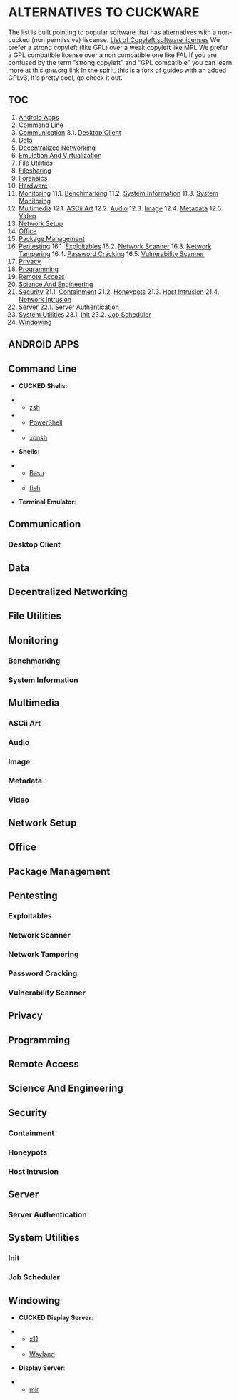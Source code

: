 # ALTERNATIVES TO CUCKWARE

The list is built pointing to popular software that has alternatives with a non-cucked (non permissive) liscense.
[List of Copyleft software licenses](https://en.wikipedia.org/wiki/Category:Copyleft_software_licenses)
We prefer a strong copyleft (like GPL) over a weak copyleft like MPL
We prefer a GPL compatible license over a non compatible one like FAL
If you are confused by the term "strong copyleft" and "GPL compatible" you can learn more at this [gnu.org link](gnu.org/licenses)
In the spirit, this is a fork of [guides](https://github.com/naav97/guides) with an added GPLv3, It's pretty cool, go check it out.
## TOC
1. [Android Apps](#android-apps)
2. [Command Line](#command-line)
3. [Communication](#communication)
3.1. [Desktop Client](#desktop-client)
4. [Data](#data)
5. [Decentralized Networking](#decentralized-networking)
6. [Emulation And Virtualization](#emulation-and-virtualization)
7. [File Utilities](#file-utilities)
8. [Filesharing](#filesharing)
9. [Forensics](#forensics)
10. [Hardware](#hardware)
11. [Monitoring](#monitoring)
11.1. [Benchmarking](#benchmarking)
11.2. [System Information](#system-information)
11.3. [System Monitoring](#system-monitoring)
12. [Multimedia](#multimedia)
12.1. [ASCii Art](#ascii-art)
12.2. [Audio](#audio)
12.3. [Image](#image)
12.4. [Metadata](#metadata)
12.5. [Video](#video)
13. [Network Setup](#network-setup)
14. [Office](#office)
15. [Package Management](#package-management)
16. [Pentesting](#pentesting)
16.1. [Exploitables](#exploitables)
16.2. [Network Scanner](#network-scanner)
16.3. [Network Tampering](#network-tampering)
16.4. [Password Cracking](#password-cracking)
16.5. [Vulnerability Scanner](#vulnerability-scanner)
17. [Privacy](#privacy)
18. [Programming](#programming)
19. [Remote Access](#remote-access)
20. [Science And Engineering](#science-and-engineering)
21. [Security](#security)
21.1. [Containment](#containment)
21.2. [Honeypots](#honeypots)
21.3. [Host Intrusion](#host-intrusion)
21.4. [Network Intrusion](#network-intrusion)
22. [Server](#server)
22.1. [Server Authentication](#server-authentication)
23. [System Utilities](#system-utilities)
23.1. [Init](#init)
23.2. [Job Scheduler](#job-scheduler)
24. [Windowing](#windowing)


## ANDROID APPS
## Command Line
* __CUCKED Shells__:

* *	[zsh](https://sourceforge.net/p/zsh/code/ci/master/tree/LICENCE)
* *	[PowerShell](https://github.com/PowerShell/PowerShell/blob/master/LICENSE.txt)
* *	[xonsh](https://github.com/xonsh/xonsh/blob/main/license)
* __Shells__:

* *	[Bash](https://git.savannah.gnu.org/cgit/bash.git/tree/COPYING)
* *	[fish](https://fishshell.com/docs/current/license.html)
* __Terminal Emulator__:

## Communication

### Desktop Client

## Data

## Decentralized Networking

## File Utilities

## Monitoring
### Benchmarking

### System Information

## Multimedia
### ASCii Art

### Audio

### Image

### Metadata

### Video

## Network Setup

## Office

## Package Management

## Pentesting
### Exploitables

### Network Scanner

### Network Tampering

### Password Cracking

### Vulnerability Scanner

## Privacy

## Programming

## Remote Access

## Science And Engineering

## Security
### Containment

### Honeypots

### Host Intrusion

## Server

### Server Authentication

## System Utilities

### Init

### Job Scheduler

## Windowing
* __CUCKED Display Server__:

* *	[x11](https://gitlab.freedesktop.org/xorg/app/xprop)
* *	[Wayland]()
* __Display Server__:

* *	[mir]()
